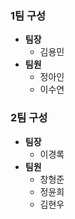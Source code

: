### 1팀 구성
- **팀장**
  - 김용민
- **팀원**
  - 정아인
  - 이수연

### 2팀 구성
- **팀장**
  - 이경록
- **팀원**
  - 창형준
  - 정윤희
  - 김현우
